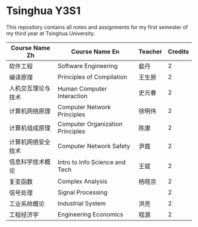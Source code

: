# Tsinghua Y3S1
This repository contains all notes and assignments for my first semester of my third year at Tsinghua University. 


| Course Name Zh | Course Name En | Teacher | Credits |
|----------------|--------------- |---------|---------|
| 软件工程 | Software Engineering       | 裴丹 | 2 | 
| 编译原理 | Principles of Compilation  | 王生原  | 2 |
| 人机交互理论与技术 | Human Computer Interaction | 史元春 | 2 |
| 计算机网络原理 | Computer Network Principles | 徐明伟 | 2 |
| 计算机组成原理 | Computer Organization Principles | 陈康 | 2 | 
| 计算机网络安全技术 | Computer Network Safety | 尹霞 | 2 |
| 信息科学技术概论 | Intro to Info Science and Tech | 王斌 | 2 |
| 复变函数 | Complex Analysis | 杨晓京 | 2 | 
| 信号处理 | Signal Processing |  | 2 |
| 工业系统概论 |  Industrial System | 洪亮 | 2|  
| 工程经济学 |  Engineering Economics | 程源 | 2 | 


